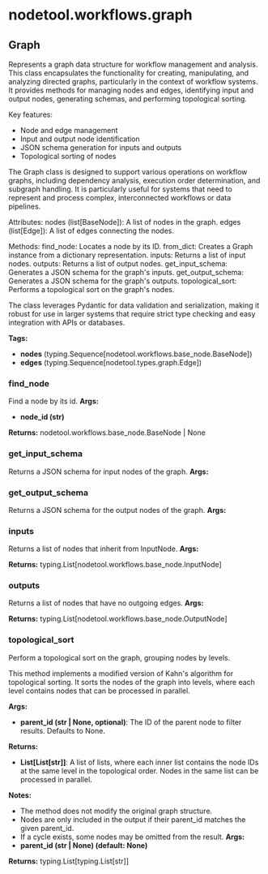 # nodetool.workflows.graph

## Graph

Represents a graph data structure for workflow management and analysis.
This class encapsulates the functionality for creating, manipulating, and analyzing
directed graphs, particularly in the context of workflow systems. It provides methods
for managing nodes and edges, identifying input and output nodes, generating schemas,
and performing topological sorting.

Key features:
- Node and edge management
- Input and output node identification
- JSON schema generation for inputs and outputs
- Topological sorting of nodes

The Graph class is designed to support various operations on workflow graphs,
including dependency analysis, execution order determination, and subgraph handling.
It is particularly useful for systems that need to represent and process complex,
interconnected workflows or data pipelines.

Attributes:
nodes (list[BaseNode]): A list of nodes in the graph.
edges (list[Edge]): A list of edges connecting the nodes.

Methods:
find_node: Locates a node by its ID.
from_dict: Creates a Graph instance from a dictionary representation.
inputs: Returns a list of input nodes.
outputs: Returns a list of output nodes.
get_input_schema: Generates a JSON schema for the graph's inputs.
get_output_schema: Generates a JSON schema for the graph's outputs.
topological_sort: Performs a topological sort on the graph's nodes.

The class leverages Pydantic for data validation and serialization, making it
robust for use in larger systems that require strict type checking and easy
integration with APIs or databases.

**Tags:** 

- **nodes** (typing.Sequence[nodetool.workflows.base_node.BaseNode])
- **edges** (typing.Sequence[nodetool.types.graph.Edge])

### find_node

Find a node by its id.
**Args:**
- **node_id (str)**

**Returns:** nodetool.workflows.base_node.BaseNode | None

### get_input_schema

Returns a JSON schema for input nodes of the graph.
**Args:**

### get_output_schema

Returns a JSON schema for the output nodes of the graph.
**Args:**

### inputs

Returns a list of nodes that inherit from InputNode.
**Args:**

**Returns:** typing.List[nodetool.workflows.base_node.InputNode]

### outputs

Returns a list of nodes that have no outgoing edges.
**Args:**

**Returns:** typing.List[nodetool.workflows.base_node.OutputNode]

### topological_sort

Perform a topological sort on the graph, grouping nodes by levels.

This method implements a modified version of Kahn's algorithm for topological sorting.
It sorts the nodes of the graph into levels, where each level contains nodes
that can be processed in parallel.


**Args:**

- **parent_id (str | None, optional)**: The ID of the parent node to filter results. Defaults to None.


**Returns:**

- **List[List[str]]**: A list of lists, where each inner list contains the node IDs at the same level
in the topological order. Nodes in the same list can be processed in parallel.


**Notes:**


- The method does not modify the original graph structure.
- Nodes are only included in the output if their parent_id matches the given parent_id.
- If a cycle exists, some nodes may be omitted from the result.
**Args:**
- **parent_id (str | None) (default: None)**

**Returns:** typing.List[typing.List[str]]

